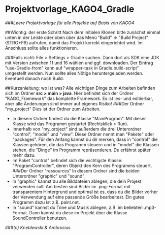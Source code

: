 # Projektvorlage_KAGO4_Gradle
###_Leere Projektvorlage für alle Projekte auf Basis von KAGO4_

##Wichtig: der erste Schritt
Nach dem initialen Klonen bitte zunächst einmal unten in der Leiste oder oben über das Menü "Build" => "Build Project" (STRG+F9) aufrufen, damit das Projekt korrekt eingerichtet wird.
Im Anschluss sollte alles funktionieren.

###Falls nicht:
File > Settings > Gradle suchen. Dann dort als SDK eine JDK mit Version zwischen 11 und 16 wählen und ggf. downloaden. Der Eintrag "use-Gradle-from" kann auf "wrapper-task in Gradle.build-script" umgestellt werden.
Nun sollte alles Nötige heruntergeladen werden. Eventuell danach noch Build.

##Kurzanleitung: wo ist was?
Alle wichtigen Dinge zum Arbeiten befinden sich im Ordner **src > main > java**. Hier befindet sich der Ordner "KAGO_Framework" das komplette Framework. Es ist les- und editierbar, aber alle Änderungen sind immer auf eigenes Risiko!
###Der Ordner "my_project"
Dies ist der Ordner zum Arbeiten. 
* In diesem Ordner findest du die Klasse "MainProgram". Mit dieser Klasse wird das Programm gestartet (Rechtsklick > Run).
* Innerhalb von "my_project" sind außerdem die drei Unterordner "control", "model" und "view". Diese Ordner nennt man "Pakete" oder "packages". Für den Anfang kannst du dir merken, dass in "control" die Klassen gehören, die das Programm steuern und in "model" die Klassen stehen, die "Dinge" im Programm repräsentieren. Du erfährst später mehr dazu.
* Im Paket "control" befindet sich die wichtigste Klasse: "ProgramController", deren Objekt den Kern des Programms steuert.
###Der Ordner "ressources"
In diesem Ordner sind die beiden Unterordner "graphic" und "sound"
* In "graphic" kannst du alle Bilddateien ablegen, die dein Projekt verwenden soll. Am besten sind Bilder im .png-Format mit transparentem Hintergrund und optimal ist es, dass du die Bilder vorher der Verwendung auf eine passende Größe bearbeitest. Ein gutes Programm dazu ist z.B. paint.net.
* In "sound" kannst du Töne und Musik ablegen, z.B. im beliebten .mp3-Format. Dann kannst du diese im Projekt über die Klasse SoundController benutzen.

###_(c) Kneblewski & Ambrosius_
